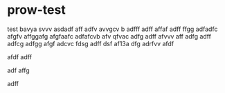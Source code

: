# prow-test
test
bavya
svvv
asdadf
aff
adfv
avvgcv b
adfff
adff
affaf
adff
ffgg
adfadfc
afgfv
affggafg
afgfaafc
adfafcvb
afv
qfvac
adfg
adff
afvvv
aff
adfg
adff
adfcg
adfgg
afgf
adcvc
fdsg
adff
dsf
af13a
dfg
adrfvv
afdf

afdf
adff

adf
affg

adff
